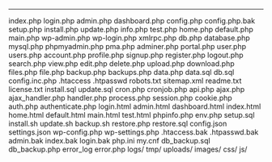
---
index.php
login.php
admin.php
dashboard.php
config.php
config.php.bak
setup.php
install.php
update.php
info.php
test.php
home.php
default.php
main.php
wp-admin.php
wp-login.php
xmlrpc.php
db.php
database.php
mysql.php
phpmyadmin.php
pma.php
adminer.php
portal.php
user.php
users.php
account.php
profile.php
signup.php
register.php
logout.php
search.php
view.php
edit.php
delete.php
upload.php
download.php
files.php
file.php
backup.php
backups.php
data.php
data.sql
db.sql
config.inc.php
.htaccess
.htpasswd
robots.txt
sitemap.xml
readme.txt
license.txt
install.sql
update.sql
cron.php
cronjob.php
api.php
ajax.php
ajax_handler.php
handler.php
process.php
session.php
cookie.php
auth.php
authenticate.php
login.html
admin.html
dashboard.html
index.html
home.html
default.html
main.html
test.html
phpinfo.php
env.php
setup.sql
install.sh
update.sh
backup.sh
restore.php
restore.sql
config.json
settings.json
wp-config.php
wp-settings.php
.htaccess.bak
.htpasswd.bak
admin.bak
index.bak
login.bak
php.ini
my.cnf
db_backup.sql
db_backup.php
error_log
error.php
logs/
tmp/
uploads/
images/
css/
js/